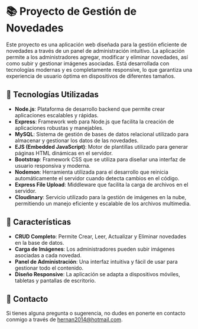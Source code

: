 # 📚 Proyecto de Gestión de Novedades

Este proyecto es una aplicación web diseñada para la gestión eficiente de novedades a través de un panel de administración intuitivo. La aplicación permite a los administradores agregar, modificar y eliminar novedades, así como subir y gestionar imágenes asociadas. Está desarrollada con tecnologías modernas y es completamente responsive, lo que garantiza una experiencia de usuario óptima en dispositivos de diferentes tamaños.

## 🚀 Tecnologías Utilizadas

- **Node.js**: Plataforma de desarrollo backend que permite crear aplicaciones escalables y rápidas.
- **Express**: Framework web para Node.js que facilita la creación de aplicaciones robustas y manejables.
- **MySQL**: Sistema de gestión de bases de datos relacional utilizado para almacenar y gestionar los datos de las novedades.
- **EJS (Embedded JavaScript)**: Motor de plantillas utilizado para generar páginas HTML dinámicas en el servidor.
- **Bootstrap**: Framework CSS que se utiliza para diseñar una interfaz de usuario responsiva y moderna.
- **Nodemon**: Herramienta utilizada para el desarrollo que reinicia automáticamente el servidor cuando detecta cambios en el código.
- **Express File Upload**: Middleware que facilita la carga de archivos en el servidor.
- **Cloudinary**: Servicio utilizado para la gestión de imágenes en la nube, permitiendo un manejo eficiente y escalable de los archivos multimedia.

## 🎨 Características

- **CRUD Completo**: Permite Crear, Leer, Actualizar y Eliminar novedades en la base de datos.
- **Carga de Imágenes**: Los administradores pueden subir imágenes asociadas a cada novedad.
- **Panel de Administración**: Una interfaz intuitiva y fácil de usar para gestionar todo el contenido.
- **Diseño Responsive**: La aplicación se adapta a dispositivos móviles, tabletas y pantallas de escritorio.

## 📧 Contacto
Si tienes alguna pregunta o sugerencia, no dudes en ponerte en contacto conmigo a través de hernan2014@hotmail.com.

